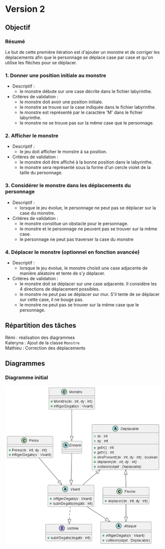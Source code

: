 # Version 2
## Objectif
### Résumé
Le but de cette première itération est d'ajouter un monstre et de corriger les déplacements afin que le personnage se déplace case par case et qu'on utilise les flèches pour se déplacer.   
### 1. Donner une position initiale au monstre
- Descriptif :
  - le monstre débute sur une case décrite dans le fichier labyrinthe.
- Critères de validation :
  - le monstre doit avoir une position initiale.
  - le monstre se trouve sur la case indiquée dans le fichier labyrinthe.
  - le monstre est représenté par le caractère 'M' dans le fichier labyrinthe.
  - le monstre ne se trouve pas sur la même case que le personnage.

### 2. Afficher le monstre
- Descriptif :
  - le jeu doit afficher le monstre à sa position.
- Critères de validation :
  - le monstre doit être affiché à la bonne position dans le labyrinthe.
  - le monstre sera représenté sous la forme d'un cercle violet de la taille du personnage.

### 3. Considérer le monstre dans les déplacements du personnage
- Descriptif :
  - lorsque le jeu évolue, le personnage ne peut pas se déplacer sur la case du monstre.
- Critères de validation :
  - le monstre constitue un obstacle pour le personnage.
  - le monstre et le personnage ne peuvent pas se trouver sur la même case.
  - le personnage ne peut pas traverser la case du monstre

### 4. Déplacer le monstre (optionnel en fonction avancée)
- Descriptif :
  - lorsque le jeu évolue, le monstre choisit une case adjacente de manière aléatoire et tente de s'y déplacer.
- Critères de validation :
  - le monstre doit se déplacer sur une case adjacente. Il considère les 4 directions de déplacement possibles.
  - le monstre ne peut pas se déplacer sur mur. S'il tente de se déplacer sur cette case, il ne bouge pas.
  - le monstre ne peut pas se trouver sur la même case que le personnage.
## Répartition des tâches
Rémi : réalisation des diagrammes   
Kateryna : Ajout de la classe `Monstre`   
Mathieu : Correction des déplacements   
## Diagrammes
### Diagramme initial
<img src="https://github.com/remi-choffat/2024_Zeldiablo_remi-choffat_Cesareuh_katrinltvnv/blob/main/documents/version_2/diag_classe_initial_v2.png" alt="Diagramme de classe"></img>

